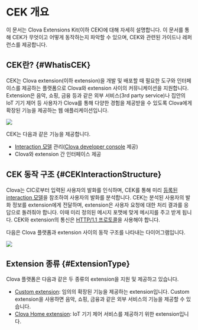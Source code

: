 # CEK 개요
이 문서는 Clova Extensions Kit(이하 CEK)에 대해 자세히 설명합니다. 이 문서를 통해 CEK가 무엇이고 어떻게 동작하는지 파악할 수 있으며, CEK와 관련된 가이드나 레퍼런스를 제공합니다.

## CEK란? {#WhatisCEK}
CEK는 Clova extension(이하 extension)을 개발 및 배포할 때 필요한 도구와 인터페이스를 제공하는 플랫폼으로 Clova와 extension 사이의 커뮤니케이션을 지원합니다. Extension은 음악, 쇼핑, 금융 등과 같은 외부 서비스(3rd party service)나 집안의 IoT 기기 제어 등 사용자가 Clova를 통해 다양한 경험을 제공받을 수 있도록 Clova에게 확장된 기능을 제공하는 웹 애플리케이션입니다.

![](/CEK/Resources/Images/CEK_Concept_Diagram.png)

CEK는 다음과 같은 기능을 제공합니다.
* [Interaction 모델](/Design/Design_Guideline_For_Extension.md#DefineInteractionModel) 관리([Clova developer console](/DevConsole/ClovaDevConsole_Overview.md) 제공)
* Clova와 extension 간 인터페이스 제공

## CEK 동작 구조 {#CEKInteractionStructure}
Clova는 CIC로부터 입력된 사용자의 발화를 인식하며, CEK를 통해 미리 [등록된 interaction 모델](/DevConsole/Guides/CEK/Register_Interaction_Model.md)을 참조하여 사용자의 발화를 분석합니다. CEK는 분석된 사용자의 발화 정보를 extension에게 전달하며, extension은 사용자 요청에 대한 처리 결과를 응답으로 돌려줘야 합니다. 이때 미리 정의된 메시지 포맷에 맞게 메시지를 주고 받게 됩니다. CEK와 extension의 통신은 <a href="https://tools.ietf.org/html/rfc2616" target="_blank">HTTP/1.1 프로토콜</a>을 사용해야 합니다.

다음은 Clova 플랫폼과 extension 사이의 동작 구조를 나타내는 다이어그램입니다.

![](/CEK/Resources/Images/CEK_Interaction_Structure.png)


## Extension 종류 {#ExtensionType}
Clova 플랫폼은 다음과 같은 두 종류의 extension을 지원 및 제공하고 있습니다.

* [Custom extension](/CEK/Guides/Build_Custom_Extension.md): 임의의 확장된 기능을 제공하는 extension입니다. Custom extension을 사용하면 음악, 쇼핑, 금융과 같은 외부 서비스의 기능을 제공할 수 있습니다.
* [Clova Home extension](/CEK/Guides/Build_Clova_Home_Extension.md): IoT 기기 제어 서비스를 제공하기 위한 extension입니다.
